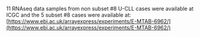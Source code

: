 11 RNAseq data samples from non subset #8 U-CLL cases were available at ICGC and the 5 subset #8 cases were available at: [https://www.ebi.ac.uk/arrayexpress/experiments/E-MTAB-6962/](https://www.ebi.ac.uk/arrayexpress/experiments/E-MTAB-6962/)
